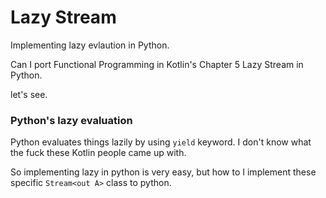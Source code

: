 # Lazy Stream

Implementing lazy evlaution in Python.

Can I port Functional Programming in Kotlin's Chapter 5 Lazy Stream in Python.

let's see.

### Python's lazy evaluation

Python evaluates things lazily by using `yield` keyword. I don't know what the fuck these Kotlin people came up with.

So implementing lazy in python is very easy, but how to I implement these specific `Stream<out A>` class to python.
